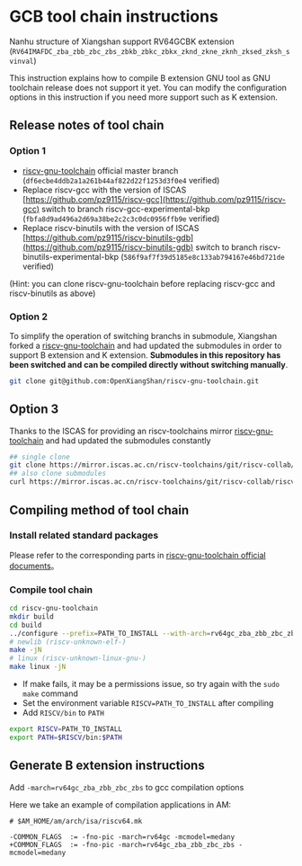 # GCB tool chain instructions

Nanhu structure of Xiangshan support RV64GCBK extension (`RV64IMAFDC_zba_zbb_zbc_zbs_zbkb_zbkc_zbkx_zknd_zkne_zknh_zksed_zksh_svinval`)

This instruction explains how to compile B extension GNU tool as GNU toolchain release does not support it yet. You can modify the configuration options in this instruction if you need more support such as K extension.


## Release notes of tool chain


### Option 1
* [riscv-gnu-toolchain](https://github.com/riscv-collab/riscv-gnu-toolchain.git) official master branch (`df6ecbe4ddb2a1a261b44af822d22f1253d3f0e4` verified)
* Replace riscv-gcc with the version of ISCAS [https://github.com/pz9115/riscv-gcc](https://github.com/pz9115/riscv-gcc)
  switch to branch riscv-gcc-experimental-bkp (`fbfa8d9ad496a2d69a38be2c2c3c0dc0956ffb9e` verified)
* Replace riscv-binutils with the version of ISCAS [https://github.com/pz9115/riscv-binutils-gdb](https://github.com/pz9115/riscv-binutils-gdb)
  switch to branch riscv-binutils-experimental-bkp (`586f9af7f39d5185e8c133ab794167e46bd721de` verified)


(Hint: you can clone riscv-gnu-toolchain before replacing riscv-gcc and riscv-binutils as above)


### Option 2
To simplify the operation of switching branchs in submodule, Xiangshan forked a [riscv-gnu-toolchain](https://github.com/OpenXiangShan/riscv-gnu-toolchain) and had updated the submodules in order to support B extension and K extension.
**Submodules in this repository has been switched and can be compiled directly without switching manually**.

```bash
git clone git@github.com:OpenXiangShan/riscv-gnu-toolchain.git
```

## Option 3
Thanks to the ISCAS for providing an riscv-toolchains mirror [riscv-gnu-toolchain](https://github.com/OpenXiangShan/riscv-gnu-toolchain) and had updated the submodules constantly
```bash
## single clone
git clone https://mirror.iscas.ac.cn/riscv-toolchains/git/riscv-collab/riscv-gnu-toolchain.git
## also clone submodules
curl https://mirror.iscas.ac.cn/riscv-toolchains/git/riscv-collab/riscv-gnu-toolchain.sh | bash
```

## Compiling method of tool chain

### Install related standard packages

Please refer to the corresponding parts in [riscv-gnu-toolchain official documents](https://github.com/riscv-collab/riscv-gnu-toolchain#prerequisites)。

### Compile tool chain

```bash
cd riscv-gnu-toolchain
mkdir build
cd build
../configure --prefix=PATH_TO_INSTALL --with-arch=rv64gc_zba_zbb_zbc_zbs
# newlib (riscv-unknown-elf-)
make -jN
# linux (riscv-unknown-linux-gnu-)
make linux -jN
```

* If make fails, it may be a permissions issue, so try again with the `sudo make` command
* Set the environment variable `RISCV=PATH_TO_INSTALL` after compiling
* Add `RISCV/bin` to `PATH`

```bash
export RISCV=PATH_TO_INSTALL
export PATH=$RISCV/bin:$PATH
```

## Generate B extension instructions

Add `-march=rv64gc_zba_zbb_zbc_zbs` to gcc compilation options

Here we take an example of compilation applications in AM:
```shell
# $AM_HOME/am/arch/isa/riscv64.mk

-COMMON_FLAGS  := -fno-pic -march=rv64gc -mcmodel=medany
+COMMON_FLAGS  := -fno-pic -march=rv64gc_zba_zbb_zbc_zbs -mcmodel=medany
```
